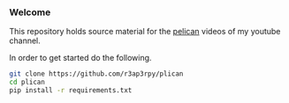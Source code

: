 ### Welcome

This repository holds source material for the [pelican](https://docs.getpelican.com/) videos of my youtube channel.

In order to get started do the following.

``` bash
git clone https://github.com/r3ap3rpy/plican
cd plican
pip install -r requirements.txt
```